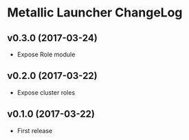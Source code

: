 # Metallic Launcher ChangeLog

## v0.3.0 (2017-03-24)

 - Expose Role module


## v0.2.0 (2017-03-22)

 - Expose cluster roles


## v0.1.0 (2017-03-22)

 - First release
